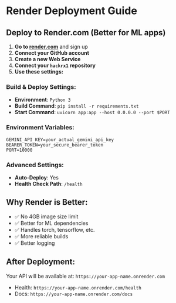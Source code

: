 # Render Deployment Guide

## Deploy to Render.com (Better for ML apps)

1. **Go to [render.com](https://render.com)** and sign up
2. **Connect your GitHub account**
3. **Create a new Web Service**
4. **Connect your `hackrx1` repository**
5. **Use these settings:**

### Build & Deploy Settings:
- **Environment**: `Python 3`
- **Build Command**: `pip install -r requirements.txt`
- **Start Command**: `uvicorn app:app --host 0.0.0.0 --port $PORT`

### Environment Variables:
```
GEMINI_API_KEY=your_actual_gemini_api_key
BEARER_TOKEN=your_secure_bearer_token
PORT=10000
```

### Advanced Settings:
- **Auto-Deploy**: Yes
- **Health Check Path**: `/health`

## Why Render is Better:
- ✅ No 4GB image size limit
- ✅ Better for ML dependencies
- ✅ Handles torch, tensorflow, etc.
- ✅ More reliable builds
- ✅ Better logging

## After Deployment:
Your API will be available at: `https://your-app-name.onrender.com`

- Health: `https://your-app-name.onrender.com/health`
- Docs: `https://your-app-name.onrender.com/docs`
